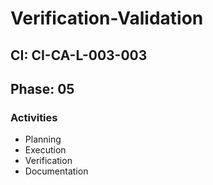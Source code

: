 # Verification-Validation

## CI: CI-CA-L-003-003
## Phase: 05

### Activities
- Planning
- Execution
- Verification
- Documentation
